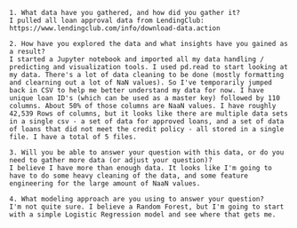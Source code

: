     1. What data have you gathered, and how did you gather it?
    I pulled all loan approval data from LendingClub: https://www.lendingclub.com/info/download-data.action
    
    2. How have you explored the data and what insights have you gained as a result?
    I started a Jupyter notebook and imported all my data handling / predicting and visualization tools. I used pd.read to start looking at my data. There's a lot of data cleaning to be done (mostly formatting and clearning out a lot of NaN values). So I've temporarily jumped back in CSV to help me better understand my data for now. I have unique loan ID's (which can be used as a master key) followed by 110 columns. About 50% of those columns are NaaN values. I have roughly 42,539 Rows of columns, but it looks like there are multiple data sets in a single csv - a set of data for approved loans, and a set of data of loans that did not meet the credit policy - all stored in a single file. I have a total of 5 files.
    
    3. Will you be able to answer your question with this data, or do you need to gather more data (or adjust your question)?
    I believe I have more than enough data. It looks like I'm going to have to do some heavy cleaning of the data, and some feature engineering for the large amount of NaaN values.
    
    4. What modeling approach are you using to answer your question?
    I'm not quite sure. I believe a Random Forest, but I'm going to start with a simple Logistic Regression model and see where that gets me.